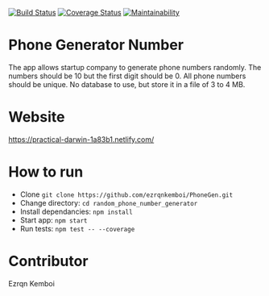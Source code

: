 [![Build Status](https://travis-ci.org/ezrqnkemboi/random_phone_number_generator.svg?branch=master)](https://travis-ci.org/ezrqnkemboi/random_phone_number_generator)
[![Coverage Status](https://coveralls.io/repos/github/ezrqnkemboi/random_phone_number_generator/badge.svg?branch=master)](https://coveralls.io/github/ezrqnkemboi/random_phone_number_generator?branch=master)
[![Maintainability](https://api.codeclimate.com/v1/badges/4671824149c7407dfe76/maintainability)](https://codeclimate.com/github/ezrqnkemboi/random_phone_number_generator/maintainability)

# Phone Generator Number

The app allows startup company to generate phone numbers randomly. 
The numbers should be 10 but the first digit should be 0.
All phone numbers should be unique. 
No database to use, but store it in a file of 3 to 4 MB. 

# Website 

https://practical-darwin-1a83b1.netlify.com/

# How to run

- Clone `git clone https://github.com/ezrqnkemboi/PhoneGen.git`
- Change directory: `cd random_phone_number_generator`
- Install dependancies: `npm install`
- Start app: `npm start`
- Run tests: `npm test -- --coverage`


# Contributor

Ezrqn Kemboi
